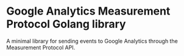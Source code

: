 Google Analytics Measurement Protocol Golang library
====================================================

A minimal library for sending events to Google Analytics through the Measurement Protocol API.
